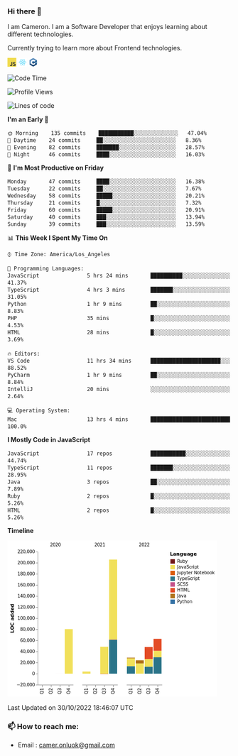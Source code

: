 ### Hi there 👋

I am Cameron. I am a Software Developer that enjoys learning about different technologies.

Currently trying to learn more about Frontend technologies.


<code><img height="20" src="https://raw.githubusercontent.com/github/explore/80688e429a7d4ef2fca1e82350fe8e3517d3494d/topics/javascript/javascript.png"></code>
<code><img height="20" src="https://raw.githubusercontent.com/github/explore/80688e429a7d4ef2fca1e82350fe8e3517d3494d/topics/react/react.png"></code>
<code><img height="20" src="https://raw.githubusercontent.com/github/explore/80688e429a7d4ef2fca1e82350fe8e3517d3494d/topics/cpp/cpp.png"></code>



<!--START_SECTION:waka-->
![Code Time](http://img.shields.io/badge/Code%20Time-567%20hrs%2029%20mins-blue)

![Profile Views](http://img.shields.io/badge/Profile%20Views-0-blue)

![Lines of code](https://img.shields.io/badge/From%20Hello%20World%20I%27ve%20Written-502%20Thousand%20lines%20of%20code-blue)

**I'm an Early 🐤** 

```text
🌞 Morning    135 commits    ███████████░░░░░░░░░░░░░░   47.04% 
🌆 Daytime    24 commits     ██░░░░░░░░░░░░░░░░░░░░░░░   8.36% 
🌃 Evening    82 commits     ███████░░░░░░░░░░░░░░░░░░   28.57% 
🌙 Night      46 commits     ████░░░░░░░░░░░░░░░░░░░░░   16.03%

```
📅 **I'm Most Productive on Friday** 

```text
Monday       47 commits     ████░░░░░░░░░░░░░░░░░░░░░   16.38% 
Tuesday      22 commits     ██░░░░░░░░░░░░░░░░░░░░░░░   7.67% 
Wednesday    58 commits     █████░░░░░░░░░░░░░░░░░░░░   20.21% 
Thursday     21 commits     █░░░░░░░░░░░░░░░░░░░░░░░░   7.32% 
Friday       60 commits     █████░░░░░░░░░░░░░░░░░░░░   20.91% 
Saturday     40 commits     ███░░░░░░░░░░░░░░░░░░░░░░   13.94% 
Sunday       39 commits     ███░░░░░░░░░░░░░░░░░░░░░░   13.59%

```


📊 **This Week I Spent My Time On** 

```text
⌚︎ Time Zone: America/Los_Angeles

💬 Programming Languages: 
JavaScript               5 hrs 24 mins       ██████████░░░░░░░░░░░░░░░   41.37% 
TypeScript               4 hrs 3 mins        ███████░░░░░░░░░░░░░░░░░░   31.05% 
Python                   1 hr 9 mins         ██░░░░░░░░░░░░░░░░░░░░░░░   8.83% 
PHP                      35 mins             █░░░░░░░░░░░░░░░░░░░░░░░░   4.53% 
HTML                     28 mins             █░░░░░░░░░░░░░░░░░░░░░░░░   3.69%

🔥 Editors: 
VS Code                  11 hrs 34 mins      ██████████████████████░░░   88.52% 
PyCharm                  1 hr 9 mins         ██░░░░░░░░░░░░░░░░░░░░░░░   8.84% 
IntelliJ                 20 mins             ░░░░░░░░░░░░░░░░░░░░░░░░░   2.64%

💻 Operating System: 
Mac                      13 hrs 4 mins       █████████████████████████   100.0%

```

**I Mostly Code in JavaScript** 

```text
JavaScript               17 repos            ███████████░░░░░░░░░░░░░░   44.74% 
TypeScript               11 repos            ███████░░░░░░░░░░░░░░░░░░   28.95% 
Java                     3 repos             ██░░░░░░░░░░░░░░░░░░░░░░░   7.89% 
Ruby                     2 repos             █░░░░░░░░░░░░░░░░░░░░░░░░   5.26% 
HTML                     2 repos             █░░░░░░░░░░░░░░░░░░░░░░░░   5.26%

```


**Timeline**

![Chart not found](https://raw.githubusercontent.com/camer0nluo/camer0nluo/main/charts/bar_graph.png) 


 Last Updated on 30/10/2022 18:46:07 UTC
<!--END_SECTION:waka-->

### 📫 How to reach me:
- Email : camer.onluok@gmail.com
